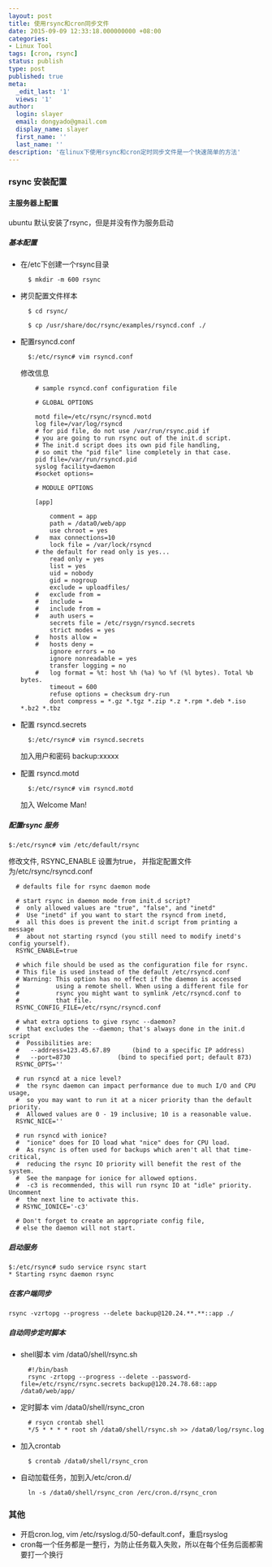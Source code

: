 ```yaml
---
layout: post
title: 使用rsync和cron同步文件
date: 2015-09-09 12:33:18.000000000 +08:00
categories:
- Linux Tool 
tags: [cron, rsync]
status: publish
type: post
published: true
meta:
  _edit_last: '1'
  views: '1'
author:
  login: slayer
  email: dongyado@gmail.com
  display_name: slayer
  first_name: ''
  last_name: ''
description: '在linux下使用rsync和cron定时同步文件是一个快速简单的方法'
---
```


<!-- more -->

### rsync 安装配置

#### 主服务器上配置
ubuntu 默认安装了rsync，但是并没有作为服务启动

##### 基本配置

* 在/etc下创建一个rsync目录 

        $ mkdir -m 600 rsync

* 拷贝配置文件样本

        $ cd rsync/
        
        $ cp /usr/share/doc/rsync/examples/rsyncd.conf ./

* 配置rsyncd.conf

        $:/etc/rsync# vim rsyncd.conf

    修改信息
    
          # sample rsyncd.conf configuration file
          
          # GLOBAL OPTIONS
          
          motd file=/etc/rsync/rsyncd.motd
          log file=/var/log/rsyncd
          # for pid file, do not use /var/run/rsync.pid if
          # you are going to run rsync out of the init.d script.
          # The init.d script does its own pid file handling,
          # so omit the "pid file" line completely in that case.
          pid file=/var/run/rsyncd.pid
          syslog facility=daemon
          #socket options=
          
          # MODULE OPTIONS
          
          [app]
          
              comment = app
              path = /data0/web/app
              use chroot = yes
          #   max connections=10
              lock file = /var/lock/rsyncd
          # the default for read only is yes...
              read only = yes
              list = yes
              uid = nobody
              gid = nogroup
              exclude = uploadfiles/
          #   exclude from = 
          #   include =
          #   include from =
          #   auth users = 
              secrets file = /etc/rsygn/rsyncd.secrets
              strict modes = yes
          #   hosts allow =
          #   hosts deny =
              ignore errors = no
              ignore nonreadable = yes
              transfer logging = no
          #   log format = %t: host %h (%a) %o %f (%l bytes). Total %b bytes.
              timeout = 600
              refuse options = checksum dry-run
              dont compress = *.gz *.tgz *.zip *.z *.rpm *.deb *.iso *.bz2 *.tbz


* 配置 rsyncd.secrets

        $:/etc/rsync# vim rsyncd.secrets
        
    加入用户和密码
        backup:xxxxx

* 配置 rsyncd.motd

        $:/etc/rsync# vim rsyncd.motd
        
    加入
        Welcome Man!
        
##### 配置rsync 服务

    $:/etc/rsync# vim /etc/default/rsync 
    
修改文件, RSYNC_ENABLE 设置为true， 并指定配置文件为/etc/rsync/rsyncd.conf

      # defaults file for rsync daemon mode
      
      # start rsync in daemon mode from init.d script?
      #  only allowed values are "true", "false", and "inetd"
      #  Use "inetd" if you want to start the rsyncd from inetd,
      #  all this does is prevent the init.d script from printing a message
      #  about not starting rsyncd (you still need to modify inetd's config yourself).
      RSYNC_ENABLE=true
      
      # which file should be used as the configuration file for rsync.
      # This file is used instead of the default /etc/rsyncd.conf
      # Warning: This option has no effect if the daemon is accessed
      #          using a remote shell. When using a different file for
      #          rsync you might want to symlink /etc/rsyncd.conf to
      #          that file.
      RSYNC_CONFIG_FILE=/etc/rsync/rsyncd.conf
      
      # what extra options to give rsync --daemon?
      #  that excludes the --daemon; that's always done in the init.d script
      #  Possibilities are:
      #   --address=123.45.67.89      (bind to a specific IP address)
      #   --port=8730             (bind to specified port; default 873)
      RSYNC_OPTS=''
      
      # run rsyncd at a nice level?
      #  the rsync daemon can impact performance due to much I/O and CPU usage,
      #  so you may want to run it at a nicer priority than the default priority.
      #  Allowed values are 0 - 19 inclusive; 10 is a reasonable value.
      RSYNC_NICE=''
      
      # run rsyncd with ionice?
      #  "ionice" does for IO load what "nice" does for CPU load.
      #  As rsync is often used for backups which aren't all that time-critical,
      #  reducing the rsync IO priority will benefit the rest of the system.
      #  See the manpage for ionice for allowed options.
      #  -c3 is recommended, this will run rsync IO at "idle" priority. Uncomment
      #  the next line to activate this.
      # RSYNC_IONICE='-c3'
      
      # Don't forget to create an appropriate config file,
      # else the daemon will not start.

##### 启动服务

    $:/etc/rsync# sudo service rsync start
    * Starting rsync daemon rsync
    
##### 在客户端同步

    rsync -vzrtopg --progress --delete backup@120.24.**.**::app ./


##### 自动同步定时脚本

* shell脚本 vim /data0/shell/rsync.sh
	
	    #!/bin/bash
	    rsync -zrtopg --progress --delete --password-file=/etc/rsync/rsync.secrets backup@120.24.78.68::app /data0/web/app/

* 定时脚本 vim /data0/shell/rsync_cron

        # rsycn crontab shell
        */5 * * * * root sh /data0/shell/rsync.sh >> /data0/log/rsync.log
        
* 加入crontab

        $ crontab /data0/shell/rsync_cron

* 自动加载任务，加到入/etc/cron.d/

	    ln -s /data0/shell/rsync_cron /erc/cron.d/rsync_cron


### 其他
* 开启cron.log, vim /etc/rsyslog.d/50-default.conf，重启rsyslog
* cron每一个任务都是一整行，为防止任务载入失败，所以在每个任务后面都需要打一个换行


